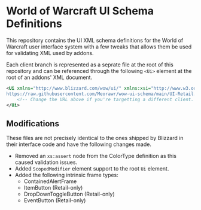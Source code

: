 # World of Warcraft UI Schema Definitions

This repository contains the UI XML schema definitions for the World of Warcraft user interface system with a few tweaks that allows them be used for validating XML used by addons.

Each client branch is represented as a seprate file at the root of this repository and can be referenced through the following `<Ui>` element at the root of an addons' XML document.

```xml
<Ui xmlns="http://www.blizzard.com/wow/ui/" xmlns:xsi="http://www.w3.org/2001/XMLSchema-instance" xsi:schemaLocation="http://www.blizzard.com/wow/ui/
https://raw.githubusercontent.com/Meorawr/wow-ui-schema/main/UI-Retail.xsd">
    <!-- Change the URL above if you're targetting a different client. -->
</Ui>
```

## Modifications

These files are not precisely identical to the ones shipped by Blizzard in their interface code and have the following changes made.

* Removed an `xs:assert` node from the ColorType definition as this caused validation issues.
* Added `ScopedModifier` element support to the root `Ui` element.
* Added the following intrinsic frame types:
  * ContainedAlertFrame
  * ItemButton (Retail-only)
  * DropDownToggleButton (Retail-only)
  * EventButton (Retail-only)
